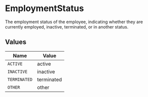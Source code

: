 # EmploymentStatus

The employment status of the employee, indicating whether they are currently employed, inactive, terminated, or in another status.


## Values

| Name         | Value        |
| ------------ | ------------ |
| `ACTIVE`     | active       |
| `INACTIVE`   | inactive     |
| `TERMINATED` | terminated   |
| `OTHER`      | other        |